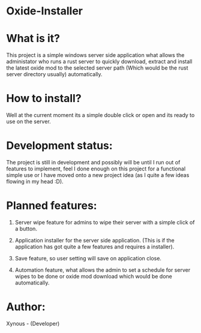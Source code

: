 # Oxide-Installer

# What is it?

This project is a simple windows server side application what allows the administator who runs a rust server to quickly download, extract and install the latest oxide mod to the selected server path (Which would be the rust server directory usually) automatically.

# How to install?

Well at the current moment its a simple double click or open and its ready to use on the server.

# Development status:

The project is still in development and possibly will be until I run out of features to implement, feel I done enough on this project for a functional simple use or I have moved onto a new project idea (as I quite a few ideas flowing in my head :D).

# Planned features:

1. Server wipe feature for admins to wipe their server with a simple click of a button.

2. Application installer for the server side application. (This is if the application has got quite a few features and requires a installer).

3. Save feature, so user setting will save on application close.

4. Automation feature, what allows the admin to set a schedule for server wipes to be done or oxide mod download which would be done automatically.


# Author:

Xynous - (Developer)

